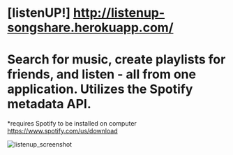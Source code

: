 # [listenUP!] http://listenup-songshare.herokuapp.com/

# Search for music, create playlists for friends, and listen - all from one application. Utilizes the Spotify metadata API.

*requires Spotify to be installed on computer https://www.spotify.com/us/download

![listenup_screenshot](https://cloud.githubusercontent.com/assets/5788358/3614170/28102974-0dbe-11e4-84d9-2342386424f3.png)
